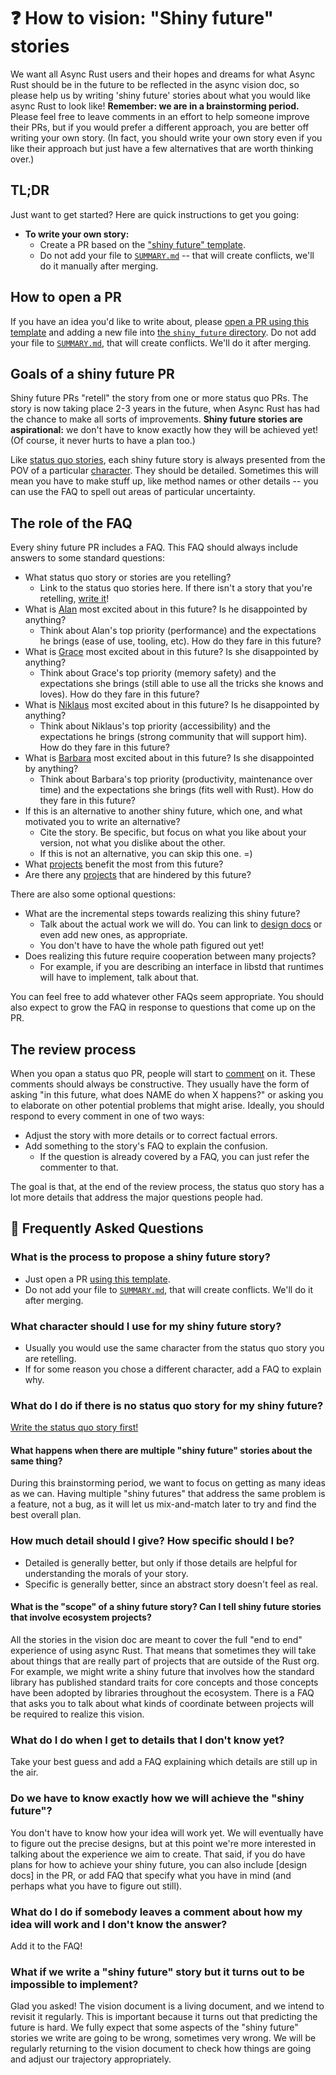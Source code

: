 # ❓ How to vision: "Shiny future" stories

We want all Async Rust users and their hopes and dreams for what Async Rust should be in the future to be reflected in the async vision doc, so please help us by writing 'shiny future' stories about what you would like async Rust to look like! **Remember: we are in a brainstorming period.** Please feel free to leave comments in an effort to help someone improve their PRs, but if you would prefer a different approach, you are better off writing your own story. (In fact, you should write your own story even if you like their approach but just have a few alternatives that are worth thinking over.)

[character]: ../characters.md
[comment]: ./comment.md
[status quo stories]: ./status_quo.md
[Alan]: ../characters/alan.md
[Grace]: ../characters/grace.md
[Niklaus]: ../characters/niklaus.md
[Barbara]: ../characters/barbara.md
[projects]: ../projects.md

## TL;DR

Just want to get started? Here are quick instructions to get you going:

* **To write your own story:**
    * Create a PR based on the ["shiny future" template][template]. 
    * Do not add your file to [`SUMMARY.md`] -- that will create conflicts, we'll do it manually after merging.

## How to open a PR

If you have an idea you'd like to write about, please [open a PR using this template][template] and adding a new file into [the `shiny_future` directory][sfd]. Do not add your file to [`SUMMARY.md`], that will create conflicts. We'll do it after merging.

## Goals of a shiny future PR

Shiny future PRs "retell" the story from one or more status quo PRs. The story is now taking place 2-3 years in the future, when Async Rust has had the chance to make all sorts of improvements. **Shiny future stories are aspirational:** we don't have to know exactly how they will be achieved yet! (Of course, it never hurts to have a plan too.)

Like [status quo stories], each shiny future story is always presented from the POV of a particular [character]. They should be detailed. Sometimes this will mean you have to make stuff up, like method names or other details -- you can use the FAQ to spell out areas of particular uncertainty.

## The role of the FAQ

Every shiny future PR includes a FAQ. This FAQ should always include answers to some standard questions:

* What status quo story or stories are you retelling?
    * Link to the status quo stories here. If there isn't a story that you're retelling, [write it](./status_quo.md)!
* What is [Alan] most excited about in this future? Is he disappointed by anything?
    * Think about Alan's top priority (performance) and the expectations he brings (ease of use, tooling, etc). How do they fare in this future?
* What is [Grace] most excited about in this future? Is she disappointed by anything?
    * Think about Grace's top priority (memory safety) and the expectations she brings (still able to use all the tricks she knows and loves). How do they fare in this future?
* What is [Niklaus] most excited about in this future? Is he disappointed by anything?
    * Think about Niklaus's top priority (accessibility) and the expectations he brings (strong community that will support him). How do they fare in this future?
* What is [Barbara] most excited about in this future? Is she disappointed by anything?
    * Think about Barbara's top priority (productivity, maintenance over time) and the expectations she brings (fits well with Rust). How do they fare in this future?
* If this is an alternative to another shiny future, which one, and what motivated you to write an alternative?
    * Cite the story. Be specific, but focus on what you like about your version, not what you dislike about the other.
    * If this is not an alternative, you can skip this one. =)
* What [projects] benefit the most from this future?
* Are there any [projects] that are hindered by this future?

There are also some optional questions:

* What are the incremental steps towards realizing this shiny future?
    * Talk about the actual work we will do. You can link to [design docs](../../design_docs.md) or even add new ones, as appropriate.
    * You don't have to have the whole path figured out yet!
* Does realizing this future require cooperation between many projects?
    * For example, if you are describing an interface in libstd that runtimes will have to implement, talk about that.

You can feel free to add whatever other FAQs seem appropriate. You should also expect to grow the FAQ in response to questions that come up on the PR.

## The review process

When you opan a status quo PR, people will start to [comment] on it. These comments should always be constructive. They usually have the form of asking "in this future, what does NAME do when X happens?" or asking you to elaborate on other potential problems that might arise. Ideally, you should respond to every comment in one of two ways:

* Adjust the story with more details or to correct factual errors.
* Add something to the story's FAQ to explain the confusion.
    * If the question is already covered by a FAQ, you can just refer the commenter to that.

The goal is that, at the end of the review process, the status quo story has a lot more details that address the major questions people had.

## 🤔 Frequently Asked Questions

### What is the process to propose a shiny future story?
* Just open a PR [using this template][template].
* Do not add your file to [`SUMMARY.md`], that will create conflicts. We'll do it after merging.

### What character should I use for my shiny future story?
* Usually you would use the same character from the status quo story you are retelling.
* If for some reason you chose a different character, add a FAQ to explain why.

### What do I do if there is no status quo story for my shiny future?
[Write the status quo story first!](./status_quo.md)

#### What happens when there are multiple "shiny future" stories about the same thing?

During this brainstorming period, we want to focus on getting as many ideas as we can. Having multiple "shiny futures" that address the same problem is a feature, not a bug, as it will let us mix-and-match later to try and find the best overall plan.

### How much detail should I give? How specific should I be?
* Detailed is generally better, but only if those details are helpful for understanding the morals of your story.
* Specific is generally better, since an abstract story doesn't feel as real.

#### What is the "scope" of a shiny future story? Can I tell shiny future stories that involve ecosystem projects?

All the stories in the vision doc are meant to cover the full "end to end" experience of using async Rust. That means that sometimes they will take about things that are really part of projects that are outside of the Rust org. For example, we might write a shiny future that involves how the standard library has published standard traits for core concepts and those concepts have been adopted by libraries throughout the ecosystem. There is a FAQ that asks you to talk about what kinds of coordinate between projects will be required to realize this vision.

### What do I do when I get to details that I don't know yet?
Take your best guess and add a FAQ explaining which details are still up in the air.

### Do we have to know exactly how we will achieve the "shiny future"?

You don't have to know how your idea will work yet. We will eventually have to figure out the precise designs, but at this point we're more interested in talking about the experience we aim to create. That said, if you do have plans for how to achieve your shiny future, you can also include [design docs] in the PR, or add FAQ that specify what you have in mind (and perhaps what you have to figure out still).

### What do I do if somebody leaves a comment about how my idea will work and I don't know the answer?
Add it to the FAQ!

### What if we write a "shiny future" story but it turns out to be impossible to implement?

Glad you asked! The vision document is a living document, and we intend to revisit it regularly. This is important because it turns out that predicting the future is hard. We fully expect that some aspects of the "shiny future" stories we write are going to be wrong, sometimes very wrong. We will be regularly returning to the vision document to check how things are going and adjust our trajectory appropriately.

[template]: https://github.com/rust-lang/wg-async-foundations/tree/master/src/vision/shiny_future/template.md
[sfd]: https://github.com/rust-lang/wg-async-foundations/tree/master/src/vision/shiny_future
[`SUMMARY.md`]: https://github.com/rust-lang/wg-async-foundations/blob/master/src/SUMMARY.md
